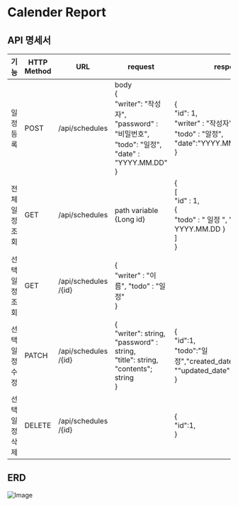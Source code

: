 # Calender Report

## API 명세서

|      기능      | HTTP Method | URL                 | request                                                                                                         | response                                                                                        | Status Code                     |
|:--------------:|-------------|---------------------|-----------------------------------------------------------------------------------------------------------------|-------------------------------------------------------------------------------------------------|---------------------------------|
| 일정 등록      | POST        | /api/schedules      | body <br/>{<br/> "writer": "작성자", <br/>"password" : "비밀번호", <br/>"todo": "일정", <br/>"date" : "YYYY.MM.DD"<br/>} | {<br/> "id": 1, <br/>"writer" : "작성자", <br/>"todo" : "알정", <br/>"date":"YYYY.MM.DD" <br/>}      | 201 Created <br/> 404 Not_Found |
| 전체 일정 조회 | GET         | /api/schedules      | path variable <br/>{Long id}                                                                                    | {<br/>[<br/>"id" : 1,<br/>{<br/>"todo" : " 일정 ", "created_date" : YYYY.MM.DD }<br/>]<br/>}      | 200 OK / Bad_Request            |
| 선택 일정 조회 | GET         | /api/schedules /{id} | {<br/>"writer" : "이름", "todo" : "일정"<br/>}                                                                      |                                                                                                 | 200 OK / Not_Found              |
| 선택 일정 수정 | PATCH       | /api/schedules /{id} | {<br/> "writer": string, <br/>"password" : string, <br/>"title": string, <br/>"contents"; string<br/>}          | {<br/>"id":1,<br/>"todo":"일정","created_date":YYYY.MM.DD,<br/>""updated_date" : YYYY.MM.DD<br/>} | 200 OK / Not_Found              |
| 선택 일정 삭제 | DELETE      | /api/schedules /{id} |                                                                                                                 | {<br/>"id":1,<br/>}                                                                             | 200 OK / Not_request            |


## ERD

![Image](https://github.com/user-attachments/assets/599312bf-a33d-4b49-9a26-184c4239e036)
